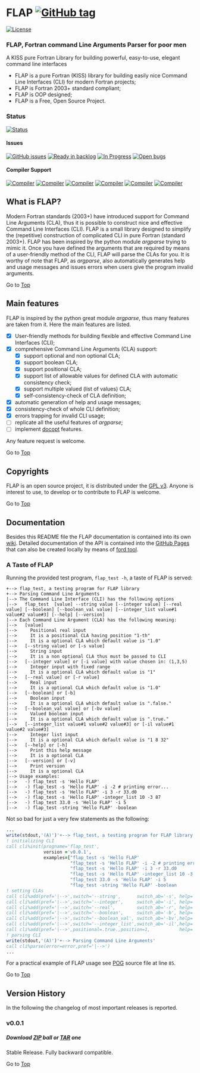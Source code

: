  <a name="top"></a>

# FLAP [![GitHub tag](https://img.shields.io/github/tag/szaghi/FLAP.svg)]()

[![License](https://img.shields.io/badge/license-GNU%20GeneraL%20Public%20License%20v3%20(GPLv3)-blue.svg)]()

### FLAP, Fortran command Line Arguments Parser for poor men
A KISS pure Fortran Library for building powerful, easy-to-use, elegant command line interfaces

+ FLAP is a pure Fortran (KISS) library for building easily nice Command Line Interfaces (CLI) for modern Fortran projects;
+ FLAP is Fortran 2003+ standard compliant;
+ FLAP is OOP designed;
+ FLAP is a Free, Open Source Project.

### Status
[![Status](https://img.shields.io/badge/status-stable-brightgreen.svg)]()

#### Issues
[![GitHub issues](https://img.shields.io/github/issues/szaghi/FLAP.svg)]()
[![Ready in backlog](https://badge.waffle.io/szaghi/FLAP.png?label=ready&title=Ready)](https://waffle.io/szaghi/FLAP)
[![In Progress](https://badge.waffle.io/szaghi/FLAP.png?label=in%20progress&title=In%20Progress)](https://waffle.io/szaghi/FLAP)
[![Open bugs](https://badge.waffle.io/szaghi/FLAP.png?label=bug&title=Open%20Bugs)](https://waffle.io/szaghi/FLAP)

#### Compiler Support
[![Compiler](https://img.shields.io/badge/GNU%20Gfortran%20Compiler-build%20fail%20with%20v4.9.x-orange.svg)]()
[![Compiler](https://img.shields.io/badge/Intel%20Fortran%20Compiler-build%20pass%20with%20v12.x+-brightgreen.svg)]()
[![Compiler](https://img.shields.io/badge/IBM%20XL%20Fortran%20Compiler-not%20tested-yellow.svg)]()
[![Compiler](https://img.shields.io/badge/g95%20Fortran%20Compiler-not%20tested-yellow.svg)]()
[![Compiler](https://img.shields.io/badge/NAG%20Fortran%20Compiler-not%20tested-yellow.svg)]()
[![Compiler](https://img.shields.io/badge/PGI%20Fortran%20Compiler-not%20tested-yellow.svg)]()

## What is FLAP?

Modern Fortran standards (2003+) have introduced support for Command Line Arguments (CLA), thus it is possible to construct nice and effective Command Line Interfaces (CLI). FLAP is a small library designed to simplify the (repetitive) construction of complicated CLI in pure Fortran (standard 2003+). FLAP has been inspired by the python module _argparse_ trying to mimic it. Once you have defined the arguments that are required by means of a user-friendly method of the CLI, FLAP will parse the CLAs for you. It is worthy of note that FLAP, as _argparse_, also automatically generates help and usage messages and issues errors when users give the program invalid arguments.

Go to [Top](#top)

## Main features

FLAP is inspired by the python great module _argparse_, thus many features are taken from it. Here the main features are listed.

* [x] User-friendly methods for building flexible and effective Command Line Interfaces (CLI);
* [x] comprehensive Command Line Arguments (CLA) support:
    * [x] support optional and non optional CLA;
    * [x] support boolean CLA;
    * [x] support positional CLA;
    * [x] support list of allowable values for defined CLA with automatic consistency check;
    * [x] support multiple valued (list of values) CLA;
    * [x] self-consistency-check of CLA definition;
* [x] automatic generation of help and usage messages;
* [x] consistency-check of whole CLI definition;
* [x] errors trapping for invalid CLI usage;
* [ ] replicate all the useful features of _argparse_;
* [ ] implement [docopt](https://github.com/docopt/docopt) features.

Any feature request is welcome.

Go to [Top](#top)

## Copyrights

FLAP is an open source project, it is distributed under the [GPL v3](http://www.gnu.org/licenses/gpl-3.0.html). Anyone is interest to use, to develop or to contribute to FLAP is welcome.

Go to [Top](#top)

## Documentation

Besides this README file the FLAP documentation is contained into its own [wiki](https://github.com/szaghi/FLAP/wiki). Detailed documentation of the API is contained into the [GitHub Pages](http://szaghi.github.io/FLAP/index.html) that can also be created locally by means of [ford tool](https://github.com/cmacmackin/ford).

### A Taste of FLAP

Running the provided test program, `flap_test -h`, a taste of FLAP is served:
```shell
+--> flap_test, a testing program for FLAP library
+--> Parsing Command Line Arguments
|--> The Command Line Interface (CLI) has the following options
|-->   flap_test  [value] --string value [--integer value] [--real value] [--boolean] [--boolean_val value] [--integer_list value#1 value#2 value#3] [--help] [--version]
|--> Each Command Line Argument (CLA) has the following meaning:
|-->   [value]
|-->     Positional real input
|-->     It is a positional CLA having position "1-th"
|-->     It is a optional CLA which default value is "1.0"
|-->   [--string value] or [-s value]
|-->     String input
|-->     It is a non optional CLA thus must be passed to CLI
|-->   [--integer value] or [-i value] with value chosen in: (1,3,5)
|-->     Integer input with fixed range
|-->     It is a optional CLA which default value is "1"
|-->   [--real value] or [-r value]
|-->     Real input
|-->     It is a optional CLA which default value is "1.0"
|-->   [--boolean] or [-b]
|-->     Boolean input
|-->     It is a optional CLA which default value is ".false."
|-->   [--boolean_val value] or [-bv value]
|-->     Valued boolean input
|-->     It is a optional CLA which default value is ".true."
|-->   [--integer_list value#1 value#2 value#3] or [-il value#1 value#2 value#3]
|-->     Integer list input
|-->     It is a optional CLA which default value is "1 8 32"
|-->   [--help] or [-h]
|-->     Print this help message
|-->     It is a optional CLA
|-->   [--version] or [-v]
|-->     Print version
|-->     It is a optional CLA
|--> Usage examples:
|-->   -) flap_test -s 'Hello FLAP'
|-->   -) flap_test -s 'Hello FLAP' -i -2 # printing error...
|-->   -) flap_test -s 'Hello FLAP' -i 3 -r 33.d0
|-->   -) flap_test -s 'Hello FLAP' -integer_list 10 -3 87
|-->   -) flap_test 33.0 -s 'Hello FLAP' -i 5
|-->   -) flap_test -string 'Hello FLAP' -boolean
```
Not so bad for just a very few statements as the following:
```fortran
...
write(stdout,'(A)')'+--> flap_test, a testing program for FLAP library'
! initializing CLI
call cli%init(progname='flap_test',                                           &
              version ='v0.0.1',                                              &
              examples=["flap_test -s 'Hello FLAP'                          ",&
                        "flap_test -s 'Hello FLAP' -i -2 # printing error...",&
                        "flap_test -s 'Hello FLAP' -i 3 -r 33.d0            ",&
                        "flap_test -s 'Hello FLAP' -integer_list 10 -3 87   ",&
                        "flap_test 33.0 -s 'Hello FLAP' -i 5                ",&
                        "flap_test -string 'Hello FLAP' -boolean            "])
! setting CLAs
call cli%add(pref='|-->',switch='--string',      switch_ab='-s', help='String input',                  required=.true., act='store',                                  error=error)
call cli%add(pref='|-->',switch='--integer',     switch_ab='-i', help='Integer input with fixed range',required=.false.,act='store',          def='1',choices='1,3,5',error=error)
call cli%add(pref='|-->',switch='--real',        switch_ab='-r', help='Real input',                    required=.false.,act='store',          def='1.0',              error=error)
call cli%add(pref='|-->',switch='--boolean',     switch_ab='-b', help='Boolean input',                 required=.false.,act='store_true',     def='.false.',          error=error)
call cli%add(pref='|-->',switch='--boolean_val', switch_ab='-bv',help='Valued boolean input',          required=.false.,act='store',          def='.true.',           error=error)
call cli%add(pref='|-->',switch='--integer_list',switch_ab='-il',help='Integer list input',            required=.false.,act='store',nargs='3',def='1 8 32',           error=error)
call cli%add(pref='|-->',positional=.true.,position=1,           help='Positional real input',         required=.false.,                      def='1.0',              error=error)
! parsing CLI
write(stdout,'(A)')'+--> Parsing Command Line Arguments'
call cli%parse(error=error,pref='|-->')
...
```
For a practical example of FLAP usage see [POG](https://github.com/szaghi/OFF/blob/testing/src/POG.f90) source file at line `85`.

Go to [Top](#top)

## Version History

In the following the changelog of most important releases is reported.
### v0.0.1
##### Download [ZIP](https://github.com/szaghi/FLAP/archive/v0.0.1.zip) ball or [TAR](https://github.com/szaghi/FLAP/archive/v0.0.1.tar.gz) one
Stable Release. Fully backward compatible.

Go to [Top](#top)
